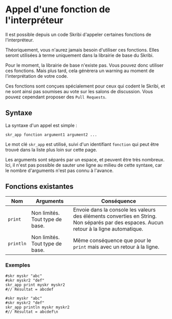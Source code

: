 
# Appel d'une fonction de l'interpréteur

Il est possible depuis un code Skribi d'appeler certaines fonctions de l'interpréteur.

<div class="warning">

Théoriquement, vous n'aurez jamais besoin d'utiliser ces fonctions. Elles seront utilisées à terme uniquement dans la librairie de base du Skribi.

Pour le moment, la librairie de base n'existe pas. Vous pouvez donc utiliser ces fonctions. Mais plus tard, cela génèrera un warning au moment de l'interprétation de votre code.

</div>

Ces fonctions sont conçues spécialement pour ceux qui codent le Skribi, et ne sont ainsi pas soumises au vote sur les salons de discussion. Vous pouvez cependant proposer des `Pull Requests`.

## Syntaxe

La syntaxe d'un appel est simple :

```skribi
skr_app fonction argument1 argument2 ...
```

Le mot clé `skr_app` est utilisé, suivi d'un identifiant `fonction` qui peut être trouvé dans la liste plus loin sur cette page.

Les arguments sont séparés par un espace, et peuvent être très nombreux. Ici, il n'est pas possible de sauter une ligne au milieu de cette syntaxe, car le nombre d'arguments n'est pas connu à l'avance.

## Fonctions existantes

| Nom | Arguments | Conséquence |
| ---- | ---- | ---- |
| `print` | Non limités. Tout type de base.  | Envoie dans la console les valeurs des éléments converties en String. Non séparés par des espaces. Aucun retour à la ligne automatique. |
| `println` | Non limités. Tout type de base. | Même conséquence que pour le `print` mais avec un retour à la ligne. |

### Exemples

```skribi
#skr myskr "abc"
#skr myskr2 "def"
skr_app print myskr myskr2
#// Résultat = abcdef
```

```skribi
#skr myskr "abc"
#skr myskr2 "def"
skr_app println myskr myskr2
#// Résultat = abcdef\n
```
